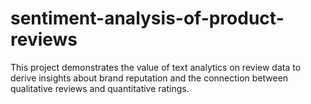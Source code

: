 # sentiment-analysis-of-product-reviews
This project demonstrates the value of text analytics on review data to derive insights about brand reputation and the connection between qualitative reviews and quantitative ratings.
